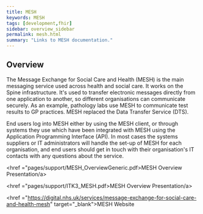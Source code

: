 ```yaml
---
title: MESH
keywords: MESH
tags: [development,fhir]
sidebar: overview_sidebar
permalink: mesh.html
summary: "Links to MESH documentation."
---
```




## Overview ##

The Message Exchange for Social Care and Health (MESH) is the main messaging service used across health and social care. It works on the Spine infrastructure. It's used to transfer electronic messages directly from one application to another, so different organisations can communicate securely. As an example, pathology labs use MESH to communicate test results to GP practices. MESH replaced the Data Transfer Service (DTS).

End users log into MESH either by using the MESH client, or through systems they use which have been integrated with MESH using the Application Programming Interface (API). In most cases the systems suppliers or IT administrators will handle the set-up of MESH for each organisation, and end users should get in touch with their organisation's IT contacts with any questions about the service.

<href ="pages/support/MESH_OverviewGeneric.pdf>MESH Overview Presentation/a>

<href ="pages/support/ITK3_MESH.pdf>MESH Overview Presentation/a> 

<href ="https://digital.nhs.uk/services/message-exchange-for-social-care-and-health-mesh" target="_blank">MESH Website</a>


